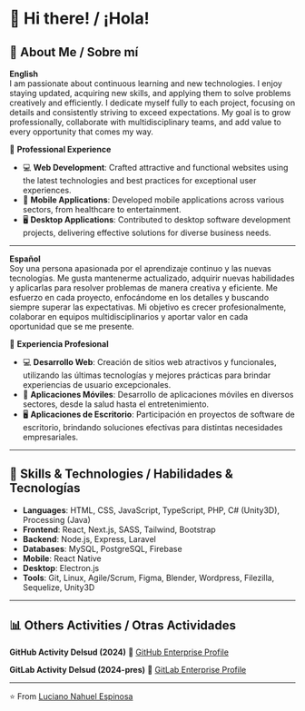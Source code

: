 # 👋 Hi there! / ¡Hola!  

## 🌟 About Me / Sobre mí  

**English**  
I am passionate about continuous learning and new technologies. I enjoy staying updated, acquiring new skills, and applying them to solve problems creatively and efficiently. I dedicate myself fully to each project, focusing on details and consistently striving to exceed expectations. My goal is to grow professionally, collaborate with multidisciplinary teams, and add value to every opportunity that comes my way.  

💼 **Professional Experience**  
- 💻 **Web Development**: Crafted attractive and functional websites using the latest technologies and best practices for exceptional user experiences.  
- 📱 **Mobile Applications**: Developed mobile applications across various sectors, from healthcare to entertainment.  
- 🖥️ **Desktop Applications**: Contributed to desktop software development projects, delivering effective solutions for diverse business needs.  

---

**Español**  
Soy una persona apasionada por el aprendizaje continuo y las nuevas tecnologías. Me gusta mantenerme actualizado, adquirir nuevas habilidades y aplicarlas para resolver problemas de manera creativa y eficiente. Me esfuerzo en cada proyecto, enfocándome en los detalles y buscando siempre superar las expectativas. Mi objetivo es crecer profesionalmente, colaborar en equipos multidisciplinarios y aportar valor en cada oportunidad que se me presente.  

💼 **Experiencia Profesional**  
- 💻 **Desarrollo Web**: Creación de sitios web atractivos y funcionales, utilizando las últimas tecnologías y mejores prácticas para brindar experiencias de usuario excepcionales.  
- 📱 **Aplicaciones Móviles**: Desarrollo de aplicaciones móviles en diversos sectores, desde la salud hasta el entretenimiento.  
- 🖥️ **Aplicaciones de Escritorio**: Participación en proyectos de software de escritorio, brindando soluciones efectivas para distintas necesidades empresariales.  

---

## 🚀 Skills & Technologies / Habilidades & Tecnologías

- **Languages**: HTML, CSS, JavaScript, TypeScript, PHP, C# (Unity3D), Processing (Java)
- **Frontend**: React, Next.js, SASS, Tailwind, Bootstrap
- **Backend**: Node.js, Express, Laravel
- **Databases**: MySQL, PostgreSQL, Firebase
- **Mobile**: React Native
- **Desktop**: Electron.js
- **Tools**: Git, Linux, Agile/Scrum, Figma, Blender, Wordpress, Filezilla, Sequelize, Unity3D

---

## 📊 Others Activities / Otras Actividades

**GitHub Activity Delsud (2024)** 
🔗 [GitHub Enterprise Profile](https://github.com/devmercyblack)

**GitLab Activity Delsud (2024-pres)**
🔗 [GitLab Enterprise Profile](https://dev.fourcapital.com.ar/luchoespinosa)

---
⭐️ From [Luciano Nahuel Espinosa](https://github.com/LucianoNahuelEspinosa)
